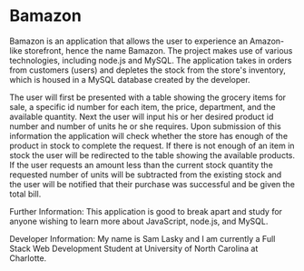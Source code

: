 # Bamazon

Bamazon is an application that allows the user to experience an Amazon-like storefront, hence the name Bamazon.  The project makes use of various technologies, including node.js and MySQL.  The application takes in orders from customers (users) and depletes the stock from the store's inventory, which is housed in a MySQL database created by the developer.  

The user will first be presented with a table showing the grocery items for sale, a specific id number for each item, the price, department, and the available quantity.  Next the user will input his or her desired product id number and number of units he or she requires.  Upon submission of this information the application will check whether the store has enough of the product in stock to complete the request.  If there is not enough of an item in stock the user will be redirected to the table showing the available products.  If the user requests an amount less than the current stock quantity the requested number of units will be subtracted from the existing stock and the user will be notified that their purchase was successful and be given the total bill.

Further Information:
This application is good to break apart and study for anyone wishing to learn more about JavaScript, node.js, and MySQL.

Developer Information:
My name is Sam Lasky and I am currently a Full Stack Web Development Student at University of North Carolina at Charlotte.
